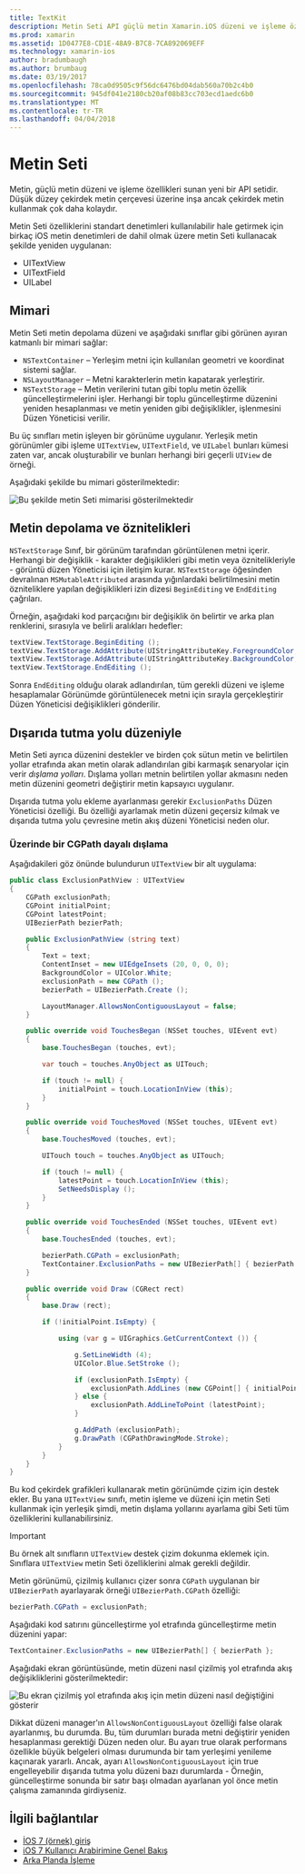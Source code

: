 ```yaml
---
title: TextKit
description: Metin Seti API güçlü metin Xamarin.iOS düzeni ve işleme özelliklerini sunar.
ms.prod: xamarin
ms.assetid: 1D0477E8-CD1E-48A9-B7C8-7CA892069EFF
ms.technology: xamarin-ios
author: bradumbaugh
ms.author: brumbaug
ms.date: 03/19/2017
ms.openlocfilehash: 78ca0d9505c9f56dc6476bd04dab560a70b2c4b0
ms.sourcegitcommit: 945df041e2180cb20af08b83cc703ecd1aedc6b0
ms.translationtype: MT
ms.contentlocale: tr-TR
ms.lasthandoff: 04/04/2018
---
```

# <a name="text-kit"></a>Metin Seti

Metin, güçlü metin düzeni ve işleme özellikleri sunan yeni bir API setidir. Düşük düzey çekirdek metin çerçevesi üzerine inşa ancak çekirdek metin kullanmak çok daha kolaydır.

Metin Seti özelliklerini standart denetimleri kullanılabilir hale getirmek için birkaç iOS metin denetimleri de dahil olmak üzere metin Seti kullanacak şekilde yeniden uygulanan:

-  UITextView
-  UITextField
-  UILabel


## <a name="architecture"></a>Mimari

Metin Seti metin depolama düzeni ve aşağıdaki sınıflar gibi görünen ayıran katmanlı bir mimari sağlar:

-  `NSTextContainer` – Yerleşim metni için kullanılan geometri ve koordinat sistemi sağlar.
-  `NSLayoutManager` – Metni karakterlerin metin kapatarak yerleştirir. 
-  `NSTextStorage` – Metin verilerini tutan gibi toplu metin özellik güncelleştirmelerini işler. Herhangi bir toplu güncelleştirme düzenini yeniden hesaplanması ve metin yeniden gibi değişiklikler, işlenmesini Düzen Yöneticisi verilir.


Bu üç sınıfları metin işleyen bir görünüme uygulanır. Yerleşik metin görünümler gibi işleme `UITextView`, `UITextField`, ve `UILabel` bunları kümesi zaten var, ancak oluşturabilir ve bunları herhangi biri geçerli `UIView` de örneği.

Aşağıdaki şekilde bu mimari gösterilmektedir:

 ![](textkit-images/textkitarch.png "Bu şekilde metin Seti mimarisi gösterilmektedir")

## <a name="text-storage-and-attributes"></a>Metin depolama ve öznitelikleri

`NSTextStorage` Sınıf, bir görünüm tarafından görüntülenen metni içerir. Herhangi bir değişiklik - karakter değişiklikleri gibi metin veya öznitelikleriyle - görüntü düzen Yöneticisi için iletişim kurar. `NSTextStorage` öğesinden devralınan `MSMutableAttributed` arasında yığınlardaki belirtilmesini metin özniteliklere yapılan değişiklikleri izin dizesi `BeginEditing` ve `EndEditing` çağrıları.

Örneğin, aşağıdaki kod parçacığını bir değişiklik ön belirtir ve arka plan renklerini, sırasıyla ve belirli aralıkları hedefler:

```csharp
textView.TextStorage.BeginEditing ();
textView.TextStorage.AddAttribute(UIStringAttributeKey.ForegroundColor, UIColor.Green, new NSRange(200, 400));
textView.TextStorage.AddAttribute(UIStringAttributeKey.BackgroundColor, UIColor.Black, new NSRange(210, 300));
textView.TextStorage.EndEditing ();
```

Sonra `EndEditing` olduğu olarak adlandırılan, tüm gerekli düzeni ve işleme hesaplamalar Görünümde görüntülenecek metni için sırayla gerçekleştirir Düzen Yöneticisi değişiklikleri gönderilir.

## <a name="layout-with-exclusion-path"></a>Dışarıda tutma yolu düzeniyle

Metin Seti ayrıca düzenini destekler ve birden çok sütun metin ve belirtilen yollar etrafında akan metin olarak adlandırılan gibi karmaşık senaryolar için verir *dışlama yolları*. Dışlama yolları metnin belirtilen yollar akmasını neden metin düzenini geometri değiştirir metin kapsayıcı uygulanır.

Dışarıda tutma yolu ekleme ayarlanması gerekir `ExclusionPaths` Düzen Yöneticisi özelliği. Bu özelliği ayarlamak metin düzeni geçersiz kılmak ve dışarıda tutma yolu çevresine metin akış düzeni Yöneticisi neden olur.

### <a name="exclusion-based-on-a-cgpath"></a>Üzerinde bir CGPath dayalı dışlama

Aşağıdakileri göz önünde bulundurun `UITextView` bir alt uygulama:

```csharp
public class ExclusionPathView : UITextView
{
    CGPath exclusionPath;
    CGPoint initialPoint;
    CGPoint latestPoint;
    UIBezierPath bezierPath;

    public ExclusionPathView (string text)
    {
        Text = text;
        ContentInset = new UIEdgeInsets (20, 0, 0, 0);
        BackgroundColor = UIColor.White;
        exclusionPath = new CGPath ();
        bezierPath = UIBezierPath.Create ();

        LayoutManager.AllowsNonContiguousLayout = false;
    }

    public override void TouchesBegan (NSSet touches, UIEvent evt)
    {
        base.TouchesBegan (touches, evt);

        var touch = touches.AnyObject as UITouch;

        if (touch != null) {
            initialPoint = touch.LocationInView (this);
        }
    }

    public override void TouchesMoved (NSSet touches, UIEvent evt)
    {
        base.TouchesMoved (touches, evt);

        UITouch touch = touches.AnyObject as UITouch;

        if (touch != null) {
            latestPoint = touch.LocationInView (this);
            SetNeedsDisplay ();
        }
    }

    public override void TouchesEnded (NSSet touches, UIEvent evt)
    {
        base.TouchesEnded (touches, evt);

        bezierPath.CGPath = exclusionPath;
        TextContainer.ExclusionPaths = new UIBezierPath[] { bezierPath };
    }

    public override void Draw (CGRect rect)
    {
        base.Draw (rect);

        if (!initialPoint.IsEmpty) {

            using (var g = UIGraphics.GetCurrentContext ()) {

                g.SetLineWidth (4);
                UIColor.Blue.SetStroke ();

                if (exclusionPath.IsEmpty) {
                    exclusionPath.AddLines (new CGPoint[] { initialPoint, latestPoint });
                } else {
                    exclusionPath.AddLineToPoint (latestPoint);
                }

                g.AddPath (exclusionPath);
                g.DrawPath (CGPathDrawingMode.Stroke);
            }
        }
    }
}
```

Bu kod çekirdek grafikleri kullanarak metin görünümde çizim için destek ekler. Bu yana `UITextView` sınıfı, metin işleme ve düzeni için metin Seti kullanmak için yerleşik şimdi, metin dışlama yollarını ayarlama gibi Seti tüm özelliklerini kullanabilirsiniz.

> [!IMPORTANT]
> Bu örnek alt sınıfların `UITextView` destek çizim dokunma eklemek için. Sınıflara `UITextView` metin Seti özelliklerini almak gerekli değildir.



Metin görünümü, çizilmiş kullanıcı çizer sonra `CGPath` uygulanan bir `UIBezierPath` ayarlayarak örneği `UIBezierPath.CGPath` özelliği:

```csharp
bezierPath.CGPath = exclusionPath;
```

Aşağıdaki kod satırını güncelleştirme yol etrafında güncelleştirme metin düzenini yapar:

```csharp
TextContainer.ExclusionPaths = new UIBezierPath[] { bezierPath };
```

Aşağıdaki ekran görüntüsünde, metin düzeni nasıl çizilmiş yol etrafında akış değişikliklerini gösterilmektedir:

<!-- ![](textkit-images/exclusionpath1.png "This screenshot illustrates how the text layout changes to flow around the drawn path")--> 
![](textkit-images/exclusionpath2.png "Bu ekran çizilmiş yol etrafında akış için metin düzeni nasıl değiştiğini gösterir")

Dikkat düzeni manager'ın `AllowsNonContiguousLayout` özelliği false olarak ayarlanmış, bu durumda. Bu, tüm durumları burada metni değiştirir yeniden hesaplanması gerektiği Düzen neden olur. Bu ayarı true olarak performans özellikle büyük belgeleri olması durumunda bir tam yerleşimi yenileme kaçınarak yararlı. Ancak, ayarı `AllowsNonContiguousLayout` için true engelleyebilir dışarıda tutma yolu düzeni bazı durumlarda - Örneğin, güncelleştirme sonunda bir satır başı olmadan ayarlanan yol önce metin çalışma zamanında girdiyseniz.


## <a name="related-links"></a>İlgili bağlantılar

- [İOS 7 (örnek) giriş](https://developer.xamarin.com/samples/monotouch/IntroToiOS7)
- [iOS 7 Kullanıcı Arabirimine Genel Bakış](~/ios/platform/introduction-to-ios7/ios7-ui.md)
- [Arka Planda İşleme](~/ios/app-fundamentals/backgrounding/index.md)
